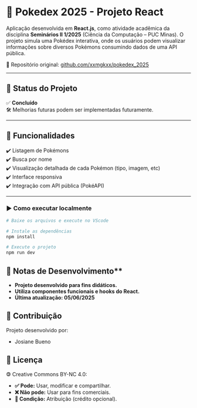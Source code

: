 # 🧾 Pokedex 2025 - Projeto React

Aplicação desenvolvida em **React.js**, como atividade acadêmica da disciplina **Seminários II 1/2025** (Ciência da Computação – PUC Minas).
O projeto simula uma Pokédex interativa, onde os usuários podem visualizar informações sobre diversos Pokémons consumindo dados de uma API pública.

🔗 Repositório original: [github.com/xxmgkxx/pokedex_2025](https://github.com/xxmgkxx/pokedex_2025)


---

## 📌 Status do Projeto

✅ **Concluído**  
🛠️ Melhorias futuras podem ser implementadas futuramente.

---

## 🔹 Funcionalidades

✔️ Listagem de Pokémons  
✔️ Busca por nome  
✔️ Visualização detalhada de cada Pokémon (tipo, imagem, etc)  
✔️ Interface responsiva  
✔️ Integração com API pública (PokéAPI)

---

### ▶️ Como executar localmente

```bash
# Baixe os arquivos e execute no VScode

# Instale as dependências
npm install

# Execute o projeto
npm run dev
```

## 📝 Notas de Desenvolvimento**
- **Projeto desenvolvido para fins didáticos.**
- **Utiliza componentes funcionais e hooks do React.**
- **Última atualização: 05/06/2025**

## 👥 Contribuição
Projeto desenvolvido por:
- Josiane Bueno

## 📃 Licença  
🄯 Creative Commons BY-NC 4.0:  
- **✅ Pode:** Usar, modificar e compartilhar.  
- **❌ Não pode:** Usar para fins comerciais.  
- **📝 Condição:** Atribuição (crédito opcional).  
